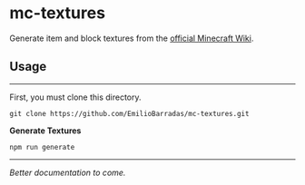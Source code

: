 # mc-textures

Generate item and block textures from the [official Minecraft Wiki](https://minecraft.gamepedia.com/Minecraft_Wiki).

## Usage

---

First, you must clone this directory.

```
git clone https://github.com/EmilioBarradas/mc-textures.git
```

**Generate Textures**

```
npm run generate
```

---

*Better documentation to come.*